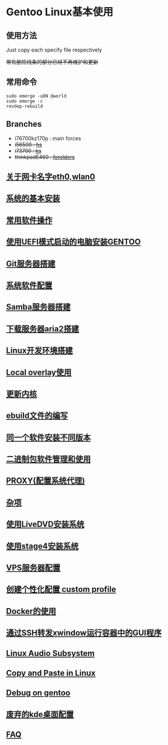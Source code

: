 # Gentoo Linux基本使用

## 使用方法

Just copy each specify file respectively

~~带有删除线条的部分已经不再维护和更新~~

## 常用命令

	sudo emerge -uDN @world
	sudo emerge -c
	revdep-rebuild

## Branches

- i76700kz170p : main forces
- ~~i56500 : [hs](https://github.com/54shady/hs)~~
- ~~i73700 : [ks](https://github.com/54shady/KS)~~
- ~~thinkpadE460 : [forelders](https://github.com/54shady/forelders)~~

## [关于网卡名字eth0,wlan0](ifnames.md)

## [系统的基本安装](basic_install.md)

## [常用软件操作](apps.md)

## [使用UEFI模式启动的电脑安装GENTOO](install_alive.md)

## [Git服务器搭建](git-server.md)

## [系统软件配置](sysconf.md)

## [Samba服务器搭建](samba-server.md)

## [下载服务器aria2搭建](aria2.md)

## [Linux开发环境搭建](devenv.md)

## [Local overlay使用](local_overlay.md)

## [更新内核](update_kernel.md)

## [ebuild文件的编写](myebuild.md)

## [同一个软件安装不同版本](multi_version.md)

## [二进制包软件管理和使用](binarypkg.md)

## [PROXY(配置系统代理)](proxy.md)

## [杂项](misc.md)

## [使用LiveDVD安装系统](mds/livedvd_install.md)

## [使用stage4安装系统](mds/fork/fork_system.md)

## [VPS服务器配置](vps/README.md)

## [创建个性化配置 custom profile](custom_profile.md)

## [Docker的使用](docker/README.md)

## [通过SSH转发xwindow运行容器中的GUI程序](xwindow.md)

## [Linux Audio Subsystem](audio.md)

## [Copy and Paste in Linux](xclip.md)

## [Debug on gentoo](debug.md)

## [废弃的kde桌面配置](kde.md)

## [FAQ](faq.md)
